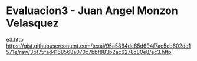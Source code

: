 # Evaluacion3 - Juan Angel Monzon Velasquez
e3.http
https://gist.githubusercontent.com/texai/95a5864dc65d694f7ac5cb602dd1571e/raw/3bf75fad4168568a070c7bbf883b2ac6278c80e8/ec3.http
